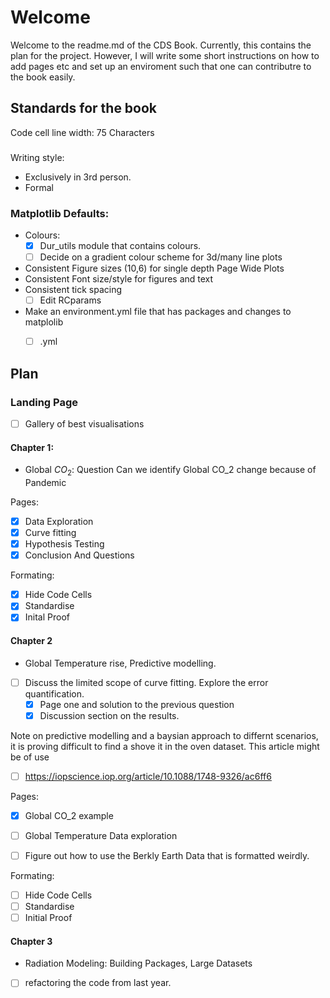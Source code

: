 # Welcome
Welcome to the readme.md of the CDS Book. Currently, this contains the plan for the project. However, I will write some short instructions on how to add pages etc and set up an enviroment such that one can contributre to the book easily. 

## Standards for the book
Code cell line width: 75 Characters
###
Writing style: 
- Exclusively in 3rd person.
- Formal
### Matplotlib Defaults:
- Colours:
    - [x] Dur_utils module that contains colours.
    - [ ] Decide on a gradient colour scheme for 3d/many line plots
- Consistent Figure sizes (10,6) for single depth Page Wide Plots
- Consistent Font size/style for figures and text 
- Consistent tick spacing 
    - [ ] Edit RCparams
- Make an environment.yml file that has packages and changes to matplolib 
    - [ ] .yml


## Plan 
### Landing Page
- [ ] Gallery of best visualisations
#### Chapter 1:
- Global $CO_2$: Question Can we identify Global CO_2 change because of Pandemic 

Pages:
- [x] Data Exploration
- [x] Curve fitting
- [x] Hypothesis Testing 
- [x] Conclusion And Questions

Formating:
- [x] Hide Code Cells
- [x] Standardise
- [x] Inital Proof
#### Chapter 2

- Global Temperature rise, Predictive modelling. 
- [ ] Discuss the limited scope of curve fitting. Explore the error quantification.
    - [x] Page one and solution to the previous question
    - [x] Discussion section on the results.

Note on predictive modelling and a baysian approach to differnt scenarios,
it is proving difficult to find a shove it in the oven dataset. This article might be of use 
- [ ] https://iopscience.iop.org/article/10.1088/1748-9326/ac6ff6

Pages:
- [x] Global CO_2 example
- [ ] Global Temperature Data exploration
 
- [ ] Figure out how to use the Berkly Earth Data that is formatted weirdly.

Formating:
- [ ] Hide Code Cells
- [ ] Standardise
- [ ] Initial Proof
#### Chapter 3
- Radiation Modeling: Building Packages, Large Datasets 
- [ ] refactoring the code from last year. 